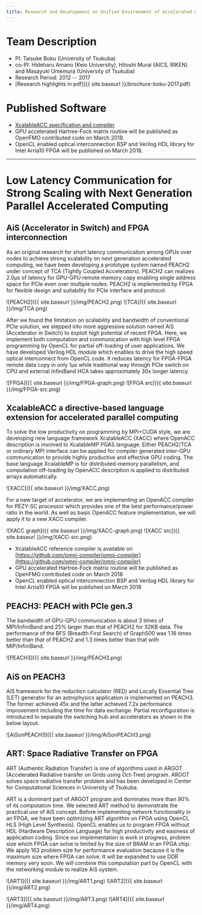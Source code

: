 ```yaml
---
title: Research and Development on Unified Environment of Accelerated Computing and Interconnection for Post-Petascale Era
---
```


# Team Description

* PI: Taisuke Boku (University of Tsukuba)
* co-PI: Hideharu Amano (Keio University), Hitoshi Murai (AICS, RIKEN) and Masayuki Umemura (University of Tsukuba)
* Research Period: 2012 -- 2017
* [Research highlights in pdf]({{ site.baseurl }}/brochure-boku-2017.pdf)

# Published Software

* [XcalableACC specification and compiler](https://github.com/XcalableMP/XACC-Specification)
* GPU accelerated Hartree-Fock matrix routine will be published as OpenFMO contributed code on March 2018.
* OpenCL enabled optical interconnection BSP and Verilog HDL library for Intel Arria10 FPGA will be published on March 2018.

---

# Low Latency Communication for Strong Scaling with Next Generation Parallel Accelerated Computing

## AiS (Accelerator in Switch) and FPGA interconnection

As an original research for short latency communication among GPUs over nodes to achieve strong scalability on next generation accelerated computing, we have been developing a prototype system named PEACH2 under concept of TCA (Tightly Coupled Accelerators). PEACH2 can realizes 2.0μs of latency for GPU-GPU remote memory copy enabling single address space for PCIe even over multiple nodes. PEACH2 is implemented by FPGA for flexible design and suitability for PCIe interface and protocol.

![PEACH2]({{ site.baseurl }}/img/PEACH2.png)
![TCA]({{ site.baseurl }}/img/TCA.png)

After we found the limitation on scalability and bandwidth of conventional PCIe solution, we stepped into more aggressive solution named AiS (Accelerator in Switch) to exploit high potential of recent FPGA. Here, we implement both computation and communication with high level FPGA programming by OpenCL for partial off-loading of user applications. We have developed Verilog HDL module which enables to drive the high speed optical interconnect from OpenCL code. It reduces latency for FPGA-FPGA remote data copy in only 1μs while traditional way through PCIe switch on CPU and external InfiniBand HCA takes approximately 30x longer latency. 

![FPGA]({{ site.baseurl }}/img/FPGA-graph.png)
![FPGA src]({{ site.baseurl }}/img/FPGA-src.png)

## XcalableACC a directive-based language extension for accelerated parallel computing

To solve the low productivity on programming by MPI+CUDA style, we are developing new language framework XcalableACC (XACC) where OpenACC description is involved to XcalableMP PGAS language. Either PEACH2/TCA or ordinary MPI interface can be applied for compiler generated inter-GPU communication to provide highly productive and effective GPU coding. The base language XcalableMP is for distributed-memory parallelism, and computation off-loading by OpenACC description is applied to distributed arrays automatically. 

![XACC]({{ site.baseurl }}/img/XACC.png)

For a new target of accelerator, we are implementing an OpenACC compiler for PEZY-SC processor which provides one of the best performance/power ratio in the world. As well as basic OpenACC feature implementation, we will apply it to a new XACC compiler.

![XACC graph]({{ site.baseurl }}/img/XACC-graph.png)
![XACC src]({{ site.baseurl }}/img/XACC-src.png)

* XcalableACC reference compiler is available on [https://github.com/omni-compiler/omni-compiler](https://github.com/omni-compiler/omni-compiler)
* GPU accelerated Hartree-Fock matrix routine will be published as OpenFMO contributed code on March 2018
* OpenCL enabled optical interconnection BSP and Verilog HDL library for Intel Arria10 FPGA will be published on March 2018

## PEACH3: PEACH with PCIe gen.3

The bandwidth of GPU-GPU communication is about 3 times of MPI/InfiniBand and 25% larger than that of PEACH2 for 32KB data. The performance of the BFS (Breadth First Search) of Graph500 was 1.16 times better than that of PEACH2 and 1.3 times better than that with MIP/InfiniBand.

![PEACH3]({{ site.baseurl }}/img/PEACH3.png)

## AiS on PEACH3

AiS framework for the reduction calculator (RED) and Locally Essential Tree (LET) generator for an astrophysics application is implemented on PEACH3. The former achieved 45x and the latter achieved 7.2x performance improvement including the time for data exchange. Partial reconfiguration is introduced to separate the switching hub and accelerators as shown in the below layout.

![AiSonPEACH3]({{ site.baseurl }}/img/AiSonPEACH3.png)

## ART: Space Radiative Transfer on FPGA

ART (Authentic Radiation Transfer) is one of algorithms used in ARGOT (Accelerated Radiative transfer on Grids using Oct-Tree) program. ARGOT solves space radiative transfer problem and has been developed in Center for Computational Sciences in University of Tsukuba. 

ART is a dominant part of ARGOT program and dominates more than 90% of its computation time. We selected ART method to demonstrate the practical use of AiS concept. Before implementing network functionality in an FPGA, we have been optimizing ART algorithm on FPGA using OpenCL HLS (High Level Synthesis). OpenCL enables us to program FPGA without HDL (Hardware Description Language) for high productivity and easiness of application coding. Since our implementation is work in progress, problem size which FPGA can solve is limited by the size of BRAM in an FPGA chip. We apply 163 problem size for performance evaluation because it is the maximum size where FPGA can solve. It will be expanded to use DDR memory very soon. We will combine this computation part by OpenCL with the networking module to realize AiS system.

![ART1]({{ site.baseurl }}/img/ART1.png)
![ART2]({{ site.baseurl }}/img/ART2.png)

![ART3]({{ site.baseurl }}/img/ART3.png)
![ART4]({{ site.baseurl }}/img/ART4.png)


